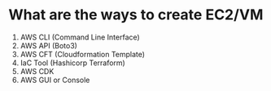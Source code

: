 # What are the ways to create EC2/VM
1. AWS CLI (Command Line Interface)
2. AWS API (Boto3)
3. AWS CFT (Cloudformation Template)
4. IaC Tool (Hashicorp Terraform)
5. AWS CDK
6. AWS GUI or Console

